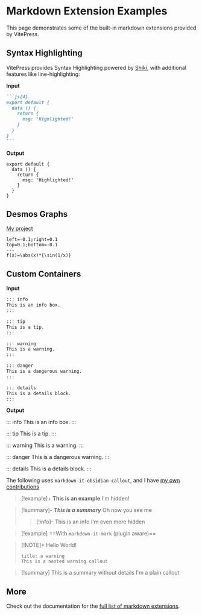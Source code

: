 # Markdown Extension Examples

This page demonstrates some of the built-in markdown extensions provided by VitePress.

## Syntax Highlighting

VitePress provides Syntax Highlighting powered by [Shiki](https://github.com/shikijs/shiki), with additional features like line-highlighting:

**Input**

````md
```js{4}
export default {
  data () {
    return {
      msg: 'Highlighted!'
    }
  }
}
```
````

**Output**

```js{4}
export default {
  data () {
    return {
      msg: 'Highlighted!'
    }
  }
}
```

## Desmos Graphs

[My project](https://github.com/mdrkrg/vite-plugin-desmos)

```desmos-graph
left=-0.1;right=0.1
top=0.1;bottom=-0.1
---
f(x)=\abs(x)*{\sin(1/x)}
```

## Custom Containers

**Input**

```md
::: info
This is an info box.
:::

::: tip
This is a tip.
:::

::: warning
This is a warning.
:::

::: danger
This is a dangerous warning.
:::

::: details
This is a details block.
:::
```

**Output**

::: info
This is an info box.
:::

::: tip
This is a tip.
:::

::: warning
This is a warning.
:::

::: danger
This is a dangerous warning.
:::

::: details
This is a details block.
:::

The following uses `markdown-it-obsidian-callout`, and I have [my own contributions](https://github.com/ebullient/markdown-it-obsidian-callouts/pull/62)

> [!example]+ **This is an example**
> I'm hidden!

> [!summary]- ***This is a summary***
> Oh now you see me
> > [!info]- This is an info
> > I'm even more hidden

> [!example] ==With `markdown-it-mark` (plugin aware)==

> [!NOTE]+
> Hello World!
> ~~~ad-warning
> title: a warning
> This is a nested warning callout
> ~~~

> [!summary] This is a summary without details
> I'm a plain callout

## More

Check out the documentation for the [full list of markdown extensions](https://vitepress.dev/guide/markdown).
